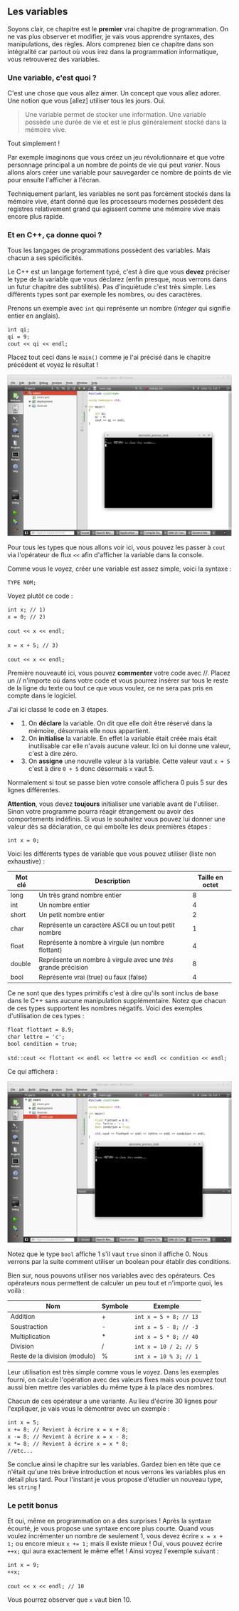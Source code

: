 ## Les variables

Soyons clair, ce chapitre est le **premier** vrai chapitre de programmation. On
ne vas plus observer et modifier, je vais vous apprendre syntaxes, des
manipulations, des règles. Alors comprenez bien ce chapitre dans son intégralité
car partout où vous irez dans la programmation informatique, vous retrouverez
des variables.

### Une variable, c'est quoi ?

C'est une chose que vous allez aimer. Un concept que vous allez adorer. Une
notion que vous [allez] utiliser tous les jours. Oui.

> Une variable permet de stocker une information. Une variable possède une
> durée de vie et est le plus généralement stocké dans la mémoire vive.

Tout simplement !

Par exemple imaginons que vous créez un jeu révolutionnaire et que votre
personnage principal a un nombre de points de vie qui peut *varier*. Nous allons alors
créer une variable pour sauvegarder ce nombre de points de vie pour ensuite
l'afficher à l'écran.

Techniquement parlant, les variables ne sont pas forcément stockés dans la
mémoire vive, étant donné que les processeurs modernes possèdent des registres
relativement grand qui agissent comme une mémoire vive mais encore plus rapide.

### Et en C++, ça donne quoi ?

Tous les langages de programmations possèdent des variables. Mais chacun a ses
spécificités.

Le C++ est un langage fortement typé, c'est à dire que vous **devez** préciser
le type de la variable que vous déclarez (enfin presque, nous verrons dans un
futur chapitre des subtilités). Pas d'inquiètude c'est très simple. Les 
différents types sont par exemple les nombres, ou des caractères.

Prenons un exemple avec ```int``` qui représente un nombre (*integer* qui
signifie entier en anglais).

    int qi;
    qi = 9;
    cout << qi << endl;
    
Placez tout ceci dans le ```main()``` comme je l'ai précisé dans le chapitre
précédent et voyez le résultat !

![](Screenshot_2015-07-21_17-42-09.png)

Pour tous les types que nous allons voir ici, vous pouvez les passer à ```cout```
via l'opérateur de flux ```<<``` afin d'afficher la variable dans la console.

Comme vous le voyez, créer une variable est assez simple, voici la syntaxe :
  
    TYPE NOM;

Voyez plutôt ce code :

    int x; // 1)
    x = 0; // 2)
    
    cout << x << endl;
    
    x = x + 5; // 3)
    
    cout << x << endl;
    
Première nouveauté ici, vous pouvez **commenter** votre code avec //. Placez un
// n'importe où dans votre code et vous pourrez insérer sur tous le reste de la
ligne du texte ou tout ce que vous voulez, ce ne sera pas pris en compte dans le
logiciel.

J'ai ici classé le code en 3 étapes.

+ 1) On **déclare** la variable. On dit que elle doit être réservé dans
la mémoire, désormais elle nous appartient.
+ 2) On **initialise** la variable. En effet la variable était créée mais était
inutilisable car elle n'avais aucune valeur. Ici on lui donne une valeur, 
c'est à dire zéro.
+ 3) On **assigne** une nouvelle valeur à la variable. Cette valeur vaut ```x + 5```
c'est à dire ```0 + 5``` donc désormais ```x``` vaut 5.

Normalement si tout se passe bien votre console affichera 0 puis 5 sur des lignes
différentes.

**Attention**, vous devez **toujours** initialiser une variable avant de
l'utiliser. Sinon votre programme pourra réagir étrangement ou avoir des
comportements indéfinis. Si vous le souhaitez vous pouvez lui donner une valeur
dès sa déclaration, ce qui emboîte les deux premières étapes :

    int x = 0;
    
Voici les différents types de variable que vous pouvez utiliser (liste non
exhaustive) :

| Mot clé | Description | Taille en octet |
| -- | -- | -- |
| long | Un très grand nombre entier | 8 |
| int | Un nombre entier | 4 |
| short | Un petit nombre entier | 2 |
| char | Représente un caractère ASCII ou un tout petit nombre | 1 |
| float | Représente à nombre à virgule (un nombre flottant) | 4 |
| double | Représente un nombre à virgule avec une *très* grande précision | 8 |
| bool | Représente vrai (true) ou faux (false) | 4 |

Ce ne sont que des types primitifs c'est à dire qu'ils sont inclus de base dans
le C++ sans aucune manipulation supplémentaire. Notez que chacun de ces types
supportent les nombres négatifs. Voici des exemples d'utilisation
de ces types :

    float flottant = 8.9;
    char lettre = 'c';
    bool condition = true;
    
    std::cout << flottant << endl << lettre << endl << condition << endl;

Ce qui affichera :

![](Screenshot_2015-07-21_18-21-35.png)

Notez que le type ```bool``` affiche 1 s'il vaut ```true``` sinon il affiche 0. Nous
verrons par la suite comment utiliser un boolean pour établir des conditions.

Bien sur, nous pouvons utiliser nos variables avec des opérateurs. Ces opérateurs
nous permettent de calculer un peu tout et n'importe quoi, les voilà :

| Nom | Symbole | Exemple |
| -- | -- | -- |
| Addition | + | ```int x = 5 + 8; // 13``` |
| Soustraction | - | ```int x = 5 - 8; // -3``` |
| Multiplication | * | ```int x = 5 * 8; // 40``` |
| Division | / | ```int x = 10 / 2; // 5``` |
| Reste de la division (modulo) | % | ```int x = 10 % 3; // 1``` |

Leur utilisation est très simple comme vous le voyez. Dans les exemples fourni,
on calcule l'opération avec des valeurs fixes mais vous pouvez tout aussi bien
mettre des variables du même type à la place des nombres.

Chacun de ces opérateur a une variante. Au lieu d'écrire 30 lignes pour
l'expliquer, je vais vous le démontrer avec un exemple :

    int x = 5;
    x += 8; // Revient à écrire x = x + 8;
    x -= 8; // Revient à écrire x = x - 8;
    x *= 8; // Revient à écrire x = x * 8;
    //etc...
    
Se conclue ainsi le chapitre sur les variables. Gardez bien en tête que ce n'était
qu'une très brève introduction et nous verrons les variables plus en détail
plus tard. Pour l'instant je vous propose d'étudier un nouveau type, les 
```string``` !

### Le petit bonus

Et oui, même en programmation on a des surprises ! Après la syntaxe écourté, je
vous propose une syntaxe encore plus courte. Quand vous voulez incrémenter un
nombre de seulement 1, vous devez écrire ```x = x + 1;``` ou encore mieux
```x += 1;``` mais il existe mieux ! Oui, vous pouvez écrire ```++x;``` qui
aura exactement le même effet ! Ainsi voyez l'exemple suivant :

    int x = 9;
    ++x;
    
    cout << x << endl; // 10
    
Vous pourrez observer que ```x``` vaut bien 10.

